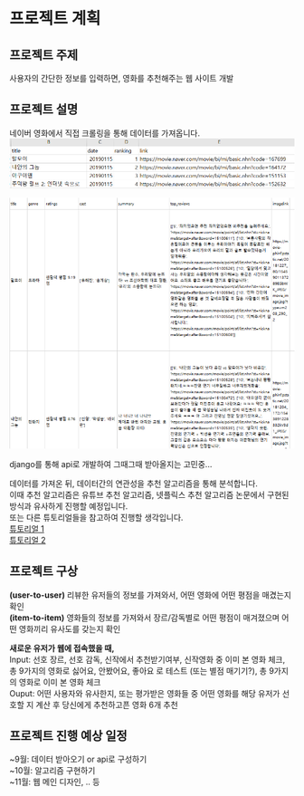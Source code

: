 # 프로젝트 계획

## 프로젝트 주제
사용자의 간단한 정보를 입력하면, 영화를 추천해주는 웹 사이트 개발

## 프로젝트 설명
네이버 영화에서 직접 크롤링을 통해 데이터를 가져옵니다.  
![예시1](./img/csv%20예시1.PNG)  
  
   
![예시2](./img/csv%20예시2.PNG)  

django를 통해 api로 개발하여 그때그때 받아올지는 고민중...  

데이터를 가져온 뒤, 데이터간의 연관성을 추천 알고리즘을 통해 분석합니다.  
이때 추천 알고리즘은 유튜브 추천 알고리즘, 넷플릭스 추천 알고리즘 논문에서 구현된 방식과 유사하게 진행할 예정입니다.  
또는 다른 튜토리얼들을 참고하여 진행할 생각입니다.  
[튜토리얼 1](https://github.com/choco9966/T-academy-Recommendation/blob/master/T%20Academy%20Recommendation%20System%20Introduction.pdf?fbclid=IwAR2WTz-9SUcdXF693KoJSRo1lpR-z06tJmgXuXUuRevknT4464yWuw2fQUQ)  
[튜토리얼 2](https://lsjsj92.tistory.com/569)

## 프로젝트 구상
**(user-to-user)** 리뷰한 유저들의 정보를 가져와서, 어떤 영화에 어떤 평점을 매겼는지 확인  
**(item-to-item)** 영화들의 정보를 가져와서 장르/감독별로 어떤 평점이 매겨졌으며 어떤 영화끼리 유사도를 갖는지 확인  


**새로운 유저가 웹에 접속했을 때,**  
Input: 선호 장르, 선호 감독, 신작에서 추천받기여부, 신작영화 중 이미 본 영화 체크, 총 9가지의 영화로 싫어요, 안봤어요, 좋아요 로 테스트 (또는 별점 매기기?), 총 9가지의 영화로 이미 본 영화 체크  
Ouput: 어떤 사용자와 유사한지, 또는 평가받은 영화들 중 어떤 영화를 해당 유저가 선호할 지 계산 후 당신에게 추천하고픈 영화 6개 추천


## 프로젝트 진행 예상 일정
~9월: 데이터 받아오기 or api로 구성하기  
~10월: 알고리즘 구현하기  
~11월: 웹 메인 디자인, .. 등
